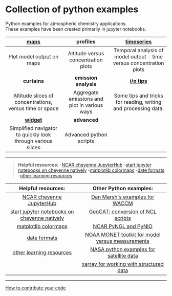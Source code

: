 # Collection of python examples
<!--
.. title: Python 3 examples for atmospheric chemistry
.. date: 2020-03-26
.. tags: atmospheric chemistry python examples gallery
.. description: Based off the Unidata one-stop shop for Python in atmospheric science and meteorology
.. author: rrb
-->

Python examples for atmospheric chemistry applications.<br>
These examples have been created primarily in jupyter notebooks.

|[**maps**](map_plotting.md) | **profiles** | [**timeseries**](timeseries_plotting.md)|
|:-------------:|:-------------:|:-------------:|
|Plot model output on maps| Altitude versus concentration plots | Temporal analysis of model output - time versus concentration plots |
|**curtains**| **emission analysis** | [**i/o tips**](io.md) |
| Altitude slices of concentrations, versus time or space  | Aggregate emissions and plot in various ways | Some tips and tricks for reading, writing and processing data. |
|[**widget**](widget.md)|  **advanced**  |  |
| Simplified navigator to quickly look through various slices | Advanced python scripts |  |

------------------------------

>**Helpful resources:** 
>-[NCAR cheyenne JupyterHub](https://jupyterhub.ucar.edu/)
>-[start jupyter notebooks on cheyenne natively](cheyenne_jupyter.md)
>-[matplotlib colormaps](https://matplotlib.org/3.1.1/gallery/color/colormap_reference.html)
>-[date formats](https://strftime.org/)
>-[other learning resources](learning.md)


| **Helpful resources:** | **Other Python examples:** |
|:---------------:|:---------------:|
| [NCAR cheyenne JupyterHub](https://jupyterhub.ucar.edu/)| [Dan Marsh's examples for WACCM](https://sites.google.com/ucar.edu/dan-marsh/python?authuser=1) |
| [start jupyter notebooks on cheyenne natively](cheyenne_jupyter.md)| [GeoCAT: conversion of NCL scripts](https://geocat-examples.readthedocs.io/en/latest/gallery/index.html) |
| [matplotlib colormaps](https://matplotlib.org/3.1.1/gallery/color/colormap_reference.html) | [NCAR PyNGL and PyNIO](https://www.pyngl.ucar.edu/) |
| [date formats](https://strftime.org/) | [NOAA MONET toolkit for model versus measurements](https://monet-arl.readthedocs.io/en/master/) |
| [other learning resources](learning.md) | [NASA python examples for satellite data](https://hdfeos.org/zoo/index_openLaRC_Examples.php) |
|  | [xarray for working with structured data](http://xarray.pydata.org/en/stable/#)  |

------------------------------

[How to contribute your code](contribute.md)

